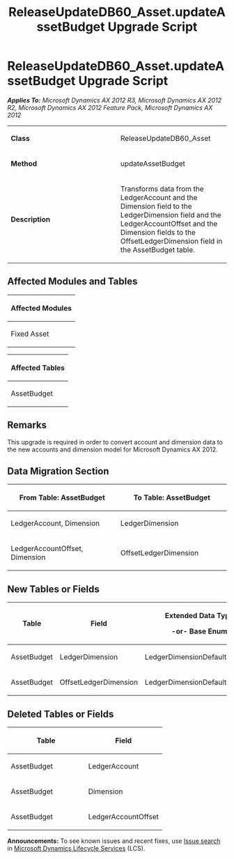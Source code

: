 ﻿---
title: ReleaseUpdateDB60_Asset.updateAssetBudget Upgrade Script
TOCTitle: ReleaseUpdateDB60_Asset.updateAssetBudget Upgrade Script
ms:assetid: 4d599b7b-3e5d-ce52-7af2-96ddf5ca19d1
ms:mtpsurl: https://msdn.microsoft.com/en-us/library/JJ685438(v=AX.60)
ms:contentKeyID: 49708144
ms.date: 05/18/2015
mtps_version: v=AX.60
---

# ReleaseUpdateDB60\_Asset.updateAssetBudget Upgrade Script 


_**Applies To:** Microsoft Dynamics AX 2012 R3, Microsoft Dynamics AX 2012 R2, Microsoft Dynamics AX 2012 Feature Pack, Microsoft Dynamics AX 2012_

<table>
<colgroup>
<col style="width: 50%" />
<col style="width: 50%" />
</colgroup>
<tbody>
<tr class="odd">
<td><p><strong>Class</strong></p></td>
<td><p>ReleaseUpdateDB60_Asset</p></td>
</tr>
<tr class="even">
<td><p><strong>Method</strong></p></td>
<td><p>updateAssetBudget</p></td>
</tr>
<tr class="odd">
<td><p><strong>Description</strong></p></td>
<td><p>Transforms data from the LedgerAccount and the Dimension field to the LedgerDimension field and the LedgerAccountOffset and the Dimension fields to the OffsetLedgerDimension field in the AssetBudget table.</p></td>
</tr>
</tbody>
</table>


## Affected Modules and Tables

<table>
<colgroup>
<col style="width: 100%" />
</colgroup>
<thead>
<tr class="header">
<th><p>Affected Modules</p></th>
</tr>
</thead>
<tbody>
<tr class="odd">
<td><p>Fixed Asset</p></td>
</tr>
</tbody>
</table>


<table>
<colgroup>
<col style="width: 100%" />
</colgroup>
<thead>
<tr class="header">
<th><p>Affected Tables</p></th>
</tr>
</thead>
<tbody>
<tr class="odd">
<td><p>AssetBudget</p></td>
</tr>
</tbody>
</table>


## Remarks

This upgrade is required in order to convert account and dimension data to the new accounts and dimension model for Microsoft Dynamics AX 2012.

## Data Migration Section

<table>
<colgroup>
<col style="width: 50%" />
<col style="width: 50%" />
</colgroup>
<thead>
<tr class="header">
<th><p>From Table: AssetBudget</p></th>
<th><p>To Table: AssetBudget</p></th>
</tr>
</thead>
<tbody>
<tr class="odd">
<td><p>LedgerAccount, Dimension</p></td>
<td><p>LedgerDimension</p></td>
</tr>
<tr class="even">
<td><p>LedgerAccountOffset, Dimension</p></td>
<td><p>OffsetLedgerDimension</p></td>
</tr>
</tbody>
</table>


## New Tables or Fields

<table>
<colgroup>
<col style="width: 33%" />
<col style="width: 33%" />
<col style="width: 33%" />
</colgroup>
<thead>
<tr class="header">
<th><p>Table</p></th>
<th><p>Field</p></th>
<th><p>Extended Data Type</p>
<p>-or- Base Enum</p></th>
</tr>
</thead>
<tbody>
<tr class="odd">
<td><p>AssetBudget</p></td>
<td><p>LedgerDimension</p></td>
<td><p>LedgerDimensionDefaultAccount</p></td>
</tr>
<tr class="even">
<td><p>AssetBudget</p></td>
<td><p>OffsetLedgerDimension</p></td>
<td><p>LedgerDimensionDefaultAccount</p></td>
</tr>
</tbody>
</table>


## Deleted Tables or Fields

<table>
<colgroup>
<col style="width: 50%" />
<col style="width: 50%" />
</colgroup>
<thead>
<tr class="header">
<th><p>Table</p></th>
<th><p>Field</p></th>
</tr>
</thead>
<tbody>
<tr class="odd">
<td><p>AssetBudget</p></td>
<td><p>LedgerAccount</p></td>
</tr>
<tr class="even">
<td><p>AssetBudget</p></td>
<td><p>Dimension</p></td>
</tr>
<tr class="odd">
<td><p>AssetBudget</p></td>
<td><p>LedgerAccountOffset</p></td>
</tr>
</tbody>
</table>

  
**Announcements:** To see known issues and recent fixes, use [Issue search](http://go.microsoft.com/fwlink/?linkid=389258) in [Microsoft Dynamics Lifecycle Services](http://go.microsoft.com/fwlink/?linkid=306505) (LCS).

